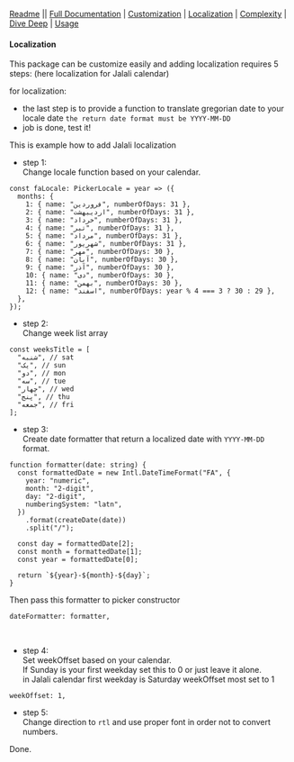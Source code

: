 [Readme](../README.md) || [Full Documentation](../docs/index.md) | [Customization](./customization.md) | [Localization](./localization.md) | [Complexity](./complexity.md) | [Dive Deep](./diveDeep.md) | [Usage](./usage.md)

#### Localization

This package can be customize easily and adding localization requires 5 steps: (here localization for Jalali calendar)

for localization:

- the last step is to provide a function to translate gregorian date to your locale date `the return date format must be YYYY-MM-DD`
- job is done, test it!

This is example how to add Jalali localization

- step 1: <br>
  Change locale function based on your calendar.

```tsx
const faLocale: PickerLocale = year => ({
  months: {
    1: { name: "فروردین", numberOfDays: 31 },
    2: { name: "اردیبهشت", numberOfDays: 31 },
    3: { name: "خرداد", numberOfDays: 31 },
    4: { name: "تیر", numberOfDays: 31 },
    5: { name: "مرداد", numberOfDays: 31 },
    6: { name: "شهریور", numberOfDays: 31 },
    7: { name: "مهر", numberOfDays: 30 },
    8: { name: "آبان", numberOfDays: 30 },
    9: { name: "آذر", numberOfDays: 30 },
    10: { name: "دی", numberOfDays: 30 },
    11: { name: "بهمن", numberOfDays: 30 },
    12: { name: "اسفند", numberOfDays: year % 4 === 3 ? 30 : 29 },
  },
});
```

- step 2:<br>
  Change week list array

```tsx
const weeksTitle = [
  "شنبه", // sat
  "یک", // sun
  "دو", // mon
  "سه", // tue
  "چهار", // wed
  "پنج", // thu
  "جمعه", // fri
];
```

- step 3: <br>
  Create date formatter that return a localized date with `YYYY-MM-DD` format.

```tsx
function formatter(date: string) {
  const formattedDate = new Intl.DateTimeFormat("FA", {
    year: "numeric",
    month: "2-digit",
    day: "2-digit",
    numberingSystem: "latn",
  })
    .format(createDate(date))
    .split("/");

  const day = formattedDate[2];
  const month = formattedDate[1];
  const year = formattedDate[0];

  return `${year}-${month}-${day}`;
}
```

Then pass this formatter to picker constructor

```tsx
dateFormatter: formatter,
```

<br>

- step 4: <br>
  Set weekOffset based on your calendar. <br>
  If Sunday is your first weekday set this to 0 or just leave it alone. <br>
  in Jalali calendar first weekday is Saturday weekOffset most set to 1

```tsx
weekOffset: 1,
```

- step 5: <br>
  Change direction to `rtl` and use proper font in order not to convert numbers.
  <br>

Done.
